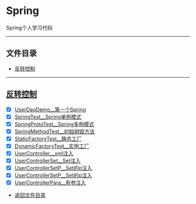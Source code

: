 # Spring

Spring个人学习代码

-----------------

## 文件目录

- [反转控制](#反转控制)


-----------------


## [反转控制](cpucode_spring_ioc)

- [x] [UserDaoDemo__第一个Spring](cpucode_spring_ioc/src/main/java/com/cpucode/demo/UserDaoDemo.java)
- [x] [SpringTest__Spring单例模式](cpucode_spring_ioc/src/test/java/com/cpucode/test/SpringTest.java)
- [x] [SpringProtoTest__Spring多例模式](cpucode_spring_ioc/src/test/java/com/cpucode/test/SpringProtoTest.java)
- [x] [SpringMethodTest__初始销毁方法](cpucode_spring_ioc/src/test/java/com/cpucode/test/SpringMethodTest.java)
- [x] [StaticFactoryTest__静态工厂](cpucode_spring_ioc/src/test/java/com/cpucode/test/StaticFactoryTest.java)
- [x] [DynamicFactoryTest__实例工厂](cpucode_spring_ioc/src/test/java/com/cpucode/test/DynamicFactoryTest.java)
- [x] [UserController__xml注入](cpucode_spring_ioc/src/main/java/com/cpucode/demo/UserController.java)
- [x] [UserControllerSet__Set注入](cpucode_spring_ioc/src/main/java/com/cpucode/demo/UserControllerSet.java)
- [x] [UserControllerSetP__Set的p注入](cpucode_spring_ioc/src/main/java/com/cpucode/demo/UserControllerSetP.java)
- [x] [UserControllerSetP__Set的p注入](cpucode_spring_ioc/src/main/java/com/cpucode/demo/UserControllerSetP.java)
- [x] [UserControllerPara__有参注入](cpucode_spring_ioc/src/main/java/com/cpucode/demo/UserControllerPara.java)

- [返回文件目录](#文件目录)